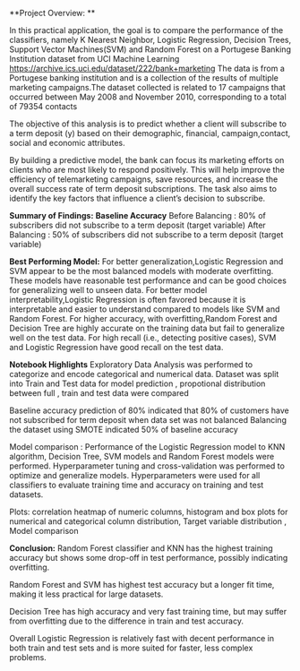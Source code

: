 **Project Overview: **

In this practical application, the goal is to compare the performance of the classifiers, namely K Nearest Neighbor, Logistic Regression, Decision Trees, 
Support Vector Machines(SVM) and Random Forest on a Portugese Banking Institution dataset from UCI Machine Learning 
https://archive.ics.uci.edu/dataset/222/bank+marketing
The data is from a Portugese banking institution and is a collection of the results of multiple marketing campaigns.The dataset collected is related to 17 campaigns 
that occurred between May 2008 and November 2010, corresponding to a total of 79354 contacts 

The objective of this analysis is to predict whether a client will subscribe to a term deposit (y) based on their demographic, financial, campaign,contact, social and 
economic attributes.

By building a predictive model, the bank can focus its marketing efforts on clients who are most likely to respond positively. This will help improve the efficiency of 
telemarketing campaigns, save resources, and increase the overall success rate of term deposit subscriptions. The task also aims to identify the key factors that influence a client’s decision to subscribe.

**Summary of Findings:**
**Baseline Accuracy**
 Before Balancing : 80% of subscribers did not subscribe to a term deposit (target variable)
 After Balancing : 50% of subscribers did not subscribe to a term deposit (target variable)
 
**Best Performing Model:** 
For better generalization,Logistic Regression and SVM appear to be the most balanced models with moderate overfitting. These models have reasonable test performance and can be good choices for generalizing well to unseen data.
For better model interpretability,Logistic Regression is often favored because it is interpretable and easier to understand compared to models like SVM and Random Forest.
For higher accuracy, with overfitting,Random Forest and Decision Tree are highly accurate on the training data but fail to generalize well on the test data.
For high recall (i.e., detecting positive cases), SVM and Logistic Regression have good recall on the test data.

**Notebook Highlights**
Exploratory Data Analysis was performed to categorize and encode categorical and numerical data.
Dataset was split into Train and Test data for model prediction , propotional distribution between full , train and test data were compared

Baseline accuracy prediction of 80% indicated that 80% of customers have not subscribed for term deposit when data set was not balanced
Balancing the dataset using SMOTE indicated 50% of baseline accuracy

Model comparison : Performance of the Logistic Regression model to KNN algorithm, Decision Tree, SVM models and Random Forest models were performed.
Hyperparameter tuning and cross-validation was performed to optimize and generalize models.
Hyperparameters  were used for all classifiers to evaluate training time and accuracy on training and test datasets.

Plots: correlation heatmap of numeric columns, histogram and box plots for numerical and categorical column distribution, Target variable distribution , Model comparison

**Conclusion:**
Random Forest classifier and KNN has the highest training accuracy but shows some drop-off in test performance, possibly indicating overfitting.

Random Forest and SVM has highest test accuracy but a longer fit time, making it less practical for large datasets.

Decision Tree has high accuracy and very fast training time, but may suffer from overfitting due to the difference in train and test accuracy.

Overall Logistic Regression is relatively fast with decent performance in both train and test sets and is more suited for faster, less complex problems.
